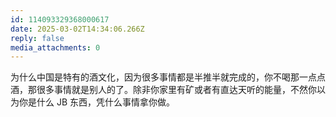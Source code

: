 ```yaml
---
id: 114093329368000617
date: 2025-03-02T14:34:06.266Z
reply: false
media_attachments: 0
---
```


为什么中国是特有的酒文化，因为很多事情都是半推半就完成的，你不喝那一点点酒，那很多事情就是别人的了。除非你家里有矿或者有直达天听的能量，不然你以为你是什么 JB 东西，凭什么事情拿你做。

